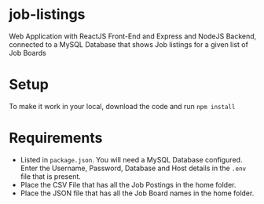 # job-listings
Web Application with ReactJS Front-End and Express and NodeJS Backend, connected to a MySQL Database that shows Job listings for a given list of Job Boards

# Setup
To make it work in your local, download the code and run ```npm install```

# Requirements
- Listed in ```package.json```. You will need a MySQL Database configured. Enter the Username, Password, Database and Host details in the ```.env``` file that is present.
- Place the CSV File that has all the Job Postings in the home folder.
- Place the JSON file that has all the Job Board names in the home folder.
